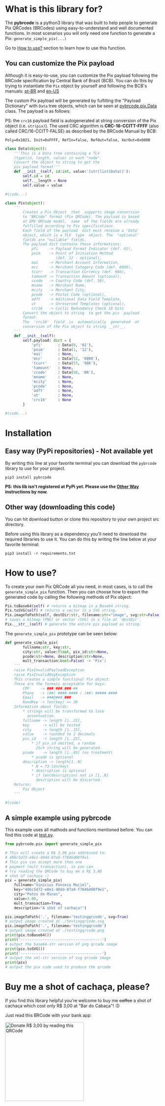What is this library for?
=========================

The **pybrcode** is a python3 library that was built to help people to generate Pix QRCodes (BRCodes) using easy-to-understand and well documented functions. In most scenarios you will only need one function to generate a Pix: `generate_simple_pix(...)`

Go to [How to use?](#how-to-use) section to learn how to use this function.

You can customize the Pix payload
---------------------------------

Although it is easy-to-use, you can customize the Pix payload following the BRCode specification by Central Bank of Brazil (BCB). You can do this by trying to instantiate the `Pix` object by yourself and following the BCB's manuals: [pt-BR](https://www.bcb.gov.br/content/estabilidadefinanceira/SiteAssets/Manual%20do%20BR%20Code.pdf) and [en-US](https://www.bcb.gov.br/content/config/Documents/BR_Code_MANUAL_Version_2_May_2020.pdf)

The custom Pix payload will be generated by fulfilling the "Payload Dictionary" with `Data` tree objects, which can be seen at [pybrcode.pix.Data](pybrcode/pix.py) class. The payload is as follows:

PS: the `crc16` payload field is autogenerated at string conversion of the Pix object (i.e. `str(pix)`). The used CRC algorithm is **CRC-16-CCITT-FFFF** (also called CRC/16-CCITT-FALSE) as described by the BRCode Manual by BCB:
```
Poly=0x1021, Init=0xFFFF, RefIn=false, RefOut=false, XorOut=0x0000
```

```python
class Data(object):
    '''This is a Data tree containing a TLV 
    (type|id, length, value) in each "node".
    Convert the object to string to get the
    pix payload format'''
    def __init__(self, id:int, value:'[str|list(Data)]'):
        self.id = id
        self.__length = None
        self.value = value

#(code...)

class Pix(object):
    '''
        Creates a Pix Object  that  supports image conversion
        to "BRCode" format (Pix QRCode). The payload is based 
        at EMV QRCode model,  some  of the fields are already 
        fulfilled according to Pix specifications.
        Each field of the payload  dict must receive a 'Data'
        object, which is a TLV  type  object. The  "optional"
        fields are "nullable" fields.
        The payload dict contains these informations:
            pfi     -> Payload Format Indicator (def. 01),
            poim    -> Point of Initiation Method 
                       (def. 12 - optional),
            mai     -> Merchant Account Information,
            mcc     -> Merchant Category Code (def. 0000),
            tcurr   -> Transaction Currency (def. 986),
            tamount -> Transaction Amount (optional),
            ccode   -> Country Code (def. 58),
            mname   -> Merchant Name,
            mcity   -> Merchant City,
            pcode   -> Postal Code (optional),
            adft    -> Aditional Data Field Template,
            ut      -> Unreserved Templates (optional),
            crc16   -> Cyclic Redundancy Check 16 bits
        Convert the object to string  to get the pix  payload
        format.
        The  'crc16'  field  is  automatically  generated  at
        conversion of the Pix object to string __str__.
    '''
    def __init__(self):
        self.payload: dict = {
            'pfi'       : Data(0, '01'),
            'poim'      : Data(1, '12'),
            'mai'       : None,
            'mcc'       : Data(52, '0000'),
            'tcurr'     : Data(53, '986'),
            'tamount'   : None,
            'ccode'     : Data(58, 'BR'),
            'mname'     : None,
            'mcity'     : None,
            'pcode'     : None,
            'adft'      : None,
            'ut'        : None,
            'crc16'     : None
        }

#(code...)
```

Installation
============

Easy way (PyPi repositories) - Not available yet
------------------------------------------------
By writing this line at your favorite terminal you can download the `pybrcode` library to use for your project.
```properties
pip3 install pybrcode
```

**PS: this lib isn't registered at PyPi yet. Please use the [Other Way](#other-way-downloading-this-code) instructions by now.**

Other way (downloading this code)
--------------------------------
You can hit download button or clone this repository to your own project src directory.

Before using this library as a dependency you'll need to download the required libraries to use it. You can do this by writing the line below at your favorite terminal:

```properties
pip3 install -r requirements.txt
```

How to use?
===========

To create your own Pix QRCode all you need, in most cases, is to call the `generate_simple_pix` function. Then you can choose how to export the generated code by calling the following methods of Pix object:
```python
Pix.toBase64(self) # returns a bitmap in a Base64 string.
Pix.toSVG(self) # returns a vector in a SVG string.
Pix.imageToPath(self, destDir:str, filename:str="image", svg:str=False)
# saves a bitmap (PNG) or vector (SVG) in a file at 'destDir'.
Pix.__str__(self) # generate the entire pix payload as string.
```

The `generate_simple_pix` prototype can be seen below:

```python
def generate_simple_pix(
        fullname:str, key:str, 
        city:str, value:float, pix_id:str=None,
        pcode:str=None, description:str=None,
        mult_transaction:bool=False) -> 'Pix':
    '''
    raise PixInvalidPayloadException
    raise PixInvalidKeyException
    This creates a simple functional Pix object.
    These are the formats acceptable for keys:
        CPF     -> ###.###.###-##
        Phone   -> (##) ####-#### / (##) #####-####
        Email   -> ###@###.###
        RandKey -> len(key) == 36
    Information about fields:
        * strings will be transformed to lose
          accentuation.
        fullname -> length [1..25],
        key      -> will be tested
        city     -> length [1..15],
        value    -> rounded to 2 decimals
        pix_id   -> length [1..25],
            * if pix_id omitted, a random
              25ch string will be generated.
        pcode    -> length [1..99] (no treatment)
            * pcode is optional
        description -> length[1..N]
            * N = 73-len(key)
            * description is optional
            * if len(description) not in [1..N]
              description will be discarted.
    Returns:
        Pix Object
    '''

#(code)
```
A simple example using **pybrcode**
-----------------------------------

This example uses all mathods and functions mentioned before. You can find this code at [test.py](test.py).

```python
from pybrcode.pix import generate_simple_pix

# This will create a R$ 3,00 pix addressed to:
# 406c5d72-e8e1-40dd-87a9-f7846d08f9e1.
# This pix can accept more than one 
# payment (mult_transaction), so you can 
# try reading the QRCode to buy me a R$ 3,00
# shot of cachaça :)
pix = generate_simple_pix(
    fullname="Vinicius Fonseca Maciel",
    key="406c5d72-e8e1-40dd-87a9-f7846d08f9e1",
    city="Patos de Minas", 
    value=3.00,
    mult_transaction=True,
    description="A shot of cachaça!")

pix.imageToPath('.', filename='testingqrcode', svg=True)
# output image created at ./testingqrcode.svg
pix.imageToPath('.', filename='testingqrcode')
# output image created at ./testingqrcode.png
print(pix.toBase64())
print('-------------------------------------')
# output the base64-str version of png qrcode image
print(pix.toSVG())
print('-------------------------------------')
# output the xml-str version of svg qrcode image
print(pix)
# output the pix code used to produce the qrcode

```

Buy me a shot of cachaça, please?
=================================

If you find this library helpful you're welcome to buy me <span style="text-decoration:line-through">coffee</span> a shot of cachaça which cost only R$ 3,00 at "Bar do Cabaça"! :D

Just read this BRCode with your bank app:

<img src="./testingqrcode.png" alt="Donate R$ 3,00 by reading this QRCode" width="256">